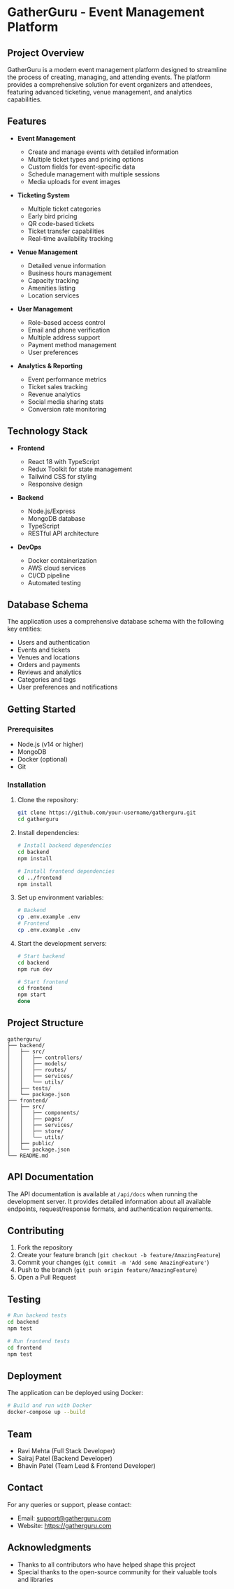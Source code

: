 # GatherGuru - Event Management Platform

## Project Overview
GatherGuru is a modern event management platform designed to streamline the process of creating, managing, and attending events. The platform provides a comprehensive solution for event organizers and attendees, featuring advanced ticketing, venue management, and analytics capabilities.

## Features
- **Event Management**
  - Create and manage events with detailed information
  - Multiple ticket types and pricing options
  - Custom fields for event-specific data
  - Schedule management with multiple sessions
  - Media uploads for event images

- **Ticketing System**
  - Multiple ticket categories
  - Early bird pricing
  - QR code-based tickets
  - Ticket transfer capabilities
  - Real-time availability tracking

- **Venue Management**
  - Detailed venue information
  - Business hours management
  - Capacity tracking
  - Amenities listing
  - Location services

- **User Management**
  - Role-based access control
  - Email and phone verification
  - Multiple address support
  - Payment method management
  - User preferences

- **Analytics & Reporting**
  - Event performance metrics
  - Ticket sales tracking
  - Revenue analytics
  - Social media sharing stats
  - Conversion rate monitoring

## Technology Stack
- **Frontend**
  - React 18 with TypeScript
  - Redux Toolkit for state management
  - Tailwind CSS for styling
  - Responsive design

- **Backend**
  - Node.js/Express
  - MongoDB database
  - TypeScript
  - RESTful API architecture

- **DevOps**
  - Docker containerization
  - AWS cloud services
  - CI/CD pipeline
  - Automated testing

## Database Schema
The application uses a comprehensive database schema with the following key entities:
- Users and authentication
- Events and tickets
- Venues and locations
- Orders and payments
- Reviews and analytics
- Categories and tags
- User preferences and notifications

## Getting Started

### Prerequisites
- Node.js (v14 or higher)
- MongoDB
- Docker (optional)
- Git

### Installation
1. Clone the repository:
   ```bash
   git clone https://github.com/your-username/gatherguru.git
   cd gatherguru
   ```

2. Install dependencies:
   ```bash
   # Install backend dependencies
   cd backend
   npm install

   # Install frontend dependencies
   cd ../frontend
   npm install
   ```

3. Set up environment variables:
   ```bash
   # Backend
   cp .env.example .env
   # Frontend
   cp .env.example .env
   ```

4. Start the development servers:
   ```bash
   # Start backend
   cd backend
   npm run dev

   # Start frontend
   cd frontend
   npm start
   done
   ```

## Project Structure
```
gatherguru/
├── backend/
│   ├── src/
│   │   ├── controllers/
│   │   ├── models/
│   │   ├── routes/
│   │   ├── services/
│   │   └── utils/
│   ├── tests/
│   └── package.json
├── frontend/
│   ├── src/
│   │   ├── components/
│   │   ├── pages/
│   │   ├── services/
│   │   ├── store/
│   │   └── utils/
│   ├── public/
│   └── package.json
└── README.md
```

## API Documentation
The API documentation is available at `/api/docs` when running the development server. It provides detailed information about all available endpoints, request/response formats, and authentication requirements.

## Contributing
1. Fork the repository
2. Create your feature branch (`git checkout -b feature/AmazingFeature`)
3. Commit your changes (`git commit -m 'Add some AmazingFeature'`)
4. Push to the branch (`git push origin feature/AmazingFeature`)
5. Open a Pull Request

## Testing
```bash
# Run backend tests
cd backend
npm test

# Run frontend tests
cd frontend
npm test
```

## Deployment
The application can be deployed using Docker:
```bash
# Build and run with Docker
docker-compose up --build
```



## Team
- Ravi Mehta (Full Stack Developer)
- Sairaj Patel (Backend Developer)
- Bhavin Patel (Team Lead & Frontend Developer)

## Contact
For any queries or support, please contact:
- Email: support@gatherguru.com
- Website: https://gatherguru.com

## Acknowledgments
- Thanks to all contributors who have helped shape this project
- Special thanks to the open-source community for their valuable tools and libraries 